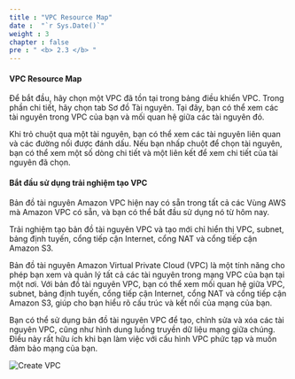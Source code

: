 ```yaml
---
title : "VPC Resource Map"
date :  "`r Sys.Date()`" 
weight : 3
chapter : false
pre : " <b> 2.3 </b> "
---
```


#### VPC Resource Map

Để bắt đầu, hãy chọn một VPC đã tồn tại trong bảng điều khiển VPC. Trong phần chi tiết, hãy chọn tab Sơ đồ Tài nguyên. Tại đây, bạn có thể xem các tài nguyên trong VPC của bạn và mối quan hệ giữa các tài nguyên đó.

Khi trỏ chuột qua một tài nguyên, bạn có thể xem các tài nguyên liên quan và các đường nối được đánh dấu. Nếu bạn nhấp chuột để chọn tài nguyên, bạn có thể xem một số dòng chi tiết và một liên kết để xem chi tiết của tài nguyên đã chọn.

#### Bắt đầu sử dụng trải nghiệm tạo VPC

Bản đồ tài nguyên Amazon VPC hiện nay có sẵn trong tất cả các Vùng AWS mà Amazon VPC có sẵn, và bạn có thể bắt đầu sử dụng nó từ hôm nay.

Trải nghiệm tạo bản đồ tài nguyên VPC và tạo mới chỉ hiển thị VPC, subnet, bảng định tuyến, cổng tiếp cận Internet, cổng NAT và cổng tiếp cận Amazon S3.

Bản đồ tài nguyên Amazon Virtual Private Cloud (VPC) là một tính năng cho phép bạn xem và quản lý tất cả các tài nguyên trong mạng VPC của bạn tại một nơi. Với bản đồ tài nguyên VPC, bạn có thể xem mối quan hệ giữa VPC, subnet, bảng định tuyến, cổng tiếp cận Internet, cổng NAT và cổng tiếp cận Amazon S3, giúp cho bạn hiểu rõ cấu trúc và kết nối của mạng của bạn.

Bạn có thể sử dụng bản đồ tài nguyên VPC để tạo, chỉnh sửa và xóa các tài nguyên VPC, cũng như hình dung luồng truyền dữ liệu mạng giữa chúng. Điều này rất hữu ích khi bạn làm việc với cấu hình VPC phức tạp và muốn đảm bảo mạng của bạn.

![Create VPC](/.images/17/0006.jpg?featherlight=false&width=90pc)